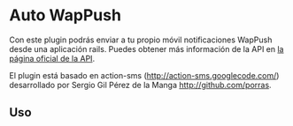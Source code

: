 Auto WapPush
============

Con este plugin podrás enviar a tu propio móvil notificaciones WapPush desde una aplicación rails. Puedes obtener más información de la API en <a href="http://open.movilforum.com/?q=node/425">la página oficial de la API</a>.

El plugin está basado en action-sms (http://action-sms.googlecode.com/) desarrollado por Sergio Gil Pérez de la Manga http://github.com/porras.


Uso
---



